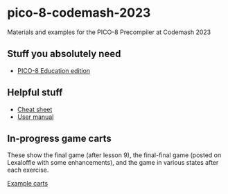 # pico-8-codemash-2023
Materials and examples for the PICO-8 Precompiler at Codemash 2023
## Stuff you absolutely need
- [PICO-8 Education edition](https://www.pico-8-edu.com/)
## Helpful stuff
- [Cheat sheet](https://www.lexaloffle.com/bbs/files/16585/PICO-8_CheatSheet_0111Gm_4k.png)
- [User manual](https://www.lexaloffle.com/dl/docs/pico-8_manual.html)
## In-progress game carts
These show the final game (after lesson 9), the final-final game (posted on Lexaloffle with some enhancements), and the game in various states after each exercise.

[Example carts](/exercises/example-carts)
